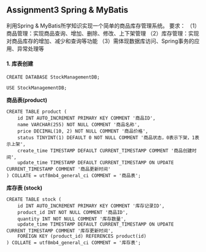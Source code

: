 ## Assignment3 Spring & MyBatis
利用Spring & MyBatis所学知识实现一个简单的商品库存管理系统。
要求：
（1）商品管理：实现商品查询、增加、删除、修改、上下架管理
（2）库存管理：实现对商品库存的增加、减少和查询等功能
（3）需体现数据库访问、Spring事务的应用、异常处理等

#### 1. 库表创建
```mysql
CREATE DATABASE StockManagementDB;

USE StockManagementDB;
```

**商品表(product)**
```mysql
CREATE TABLE product (
    id INT AUTO_INCREMENT PRIMARY KEY COMMENT '商品ID',
    name VARCHAR(255) NOT NULL COMMENT '商品名称',
    price DECIMAL(10, 2) NOT NULL COMMENT '商品价格',
    status TINYINT(1) DEFAULT 0 NOT NULL COMMENT '商品状态，0表示下架，1表示上架',
    create_time TIMESTAMP DEFAULT CURRENT_TIMESTAMP COMMENT '商品创建时间',
    update_time TIMESTAMP DEFAULT CURRENT_TIMESTAMP ON UPDATE CURRENT_TIMESTAMP COMMENT '商品更新时间'
) COLLATE = utf8mb4_general_ci COMMENT = '商品表';
```
**库存表 (stock)**

```mysql
CREATE TABLE stock (
    id INT AUTO_INCREMENT PRIMARY KEY COMMENT '库存记录ID',
    product_id INT NOT NULL COMMENT '商品ID',
    quantity INT NOT NULL COMMENT '库存数量',
    update_time TIMESTAMP DEFAULT CURRENT_TIMESTAMP ON UPDATE CURRENT_TIMESTAMP COMMENT '库存更新时间',
    FOREIGN KEY (product_id) REFERENCES product(id)  
) COLLATE = utf8mb4_general_ci COMMENT = '库存表';
```